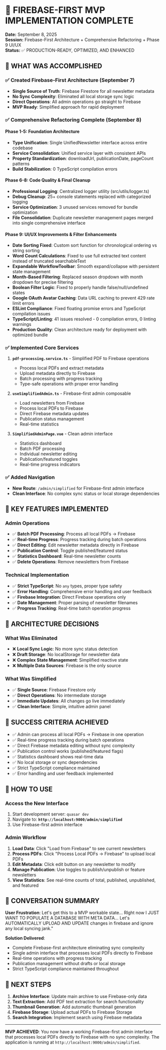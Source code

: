 # 🚀 FIREBASE-FIRST MVP IMPLEMENTATION COMPLETE

**Date:** September 8, 2025  
**Session:** Firebase-First Architecture + Comprehensive Refactoring + Phase 9 UI/UX  
**Status:** ✅ PRODUCTION-READY, OPTIMIZED, AND ENHANCED

## 🎯 WHAT WAS ACCOMPLISHED

### ✅ Created Firebase-First Architecture (September 7)

- **Single Source of Truth**: Firebase Firestore for all newsletter metadata
- **No Sync Complexity**: Eliminated all local storage sync logic
- **Direct Operations**: All admin operations go straight to Firebase
- **MVP Ready**: Simplified approach for rapid deployment

### ✅ Comprehensive Refactoring Complete (September 8)

#### Phase 1-5: Foundation Architecture

- **Type Unification**: Single UnifiedNewsletter interface across entire codebase
- **Service Consolidation**: Unified service layer with consistent APIs
- **Property Standardization**: downloadUrl, publicationDate, pageCount patterns
- **Build Stabilization**: 0 TypeScript compilation errors

#### Phase 6-8: Code Quality & Final Cleanup

- **Professional Logging**: Centralized logger utility (src/utils/logger.ts)
- **Debug Cleanup**: 25+ console statements replaced with categorized logging
- **Service Optimization**: 3 unused services removed for bundle optimization
- **File Consolidation**: Duplicate newsletter management pages merged into single comprehensive interface

#### Phase 9: UI/UX Improvements & Filter Enhancements

- **Date Sorting Fixed**: Custom sort function for chronological ordering vs string sorting
- **Word Count Calculations**: Fixed to use full extracted text content instead of truncated searchableText
- **Expandable WorkflowToolbar**: Smooth expand/collapse with persistent state management
- **Month-Based Filtering**: Replaced season dropdown with month dropdown for precise filtering
- **Boolean Filter Logic**: Fixed to properly handle false/null/undefined states
- **Google OAuth Avatar Caching**: Data URL caching to prevent 429 rate limit errors
- **ESLint Compliance**: Fixed floating promise errors and TypeScript compilation issues
- **TypeScript/Linting**: 41 issues resolved - 0 compilation errors, 0 linting warnings
- **Production Quality**: Clean architecture ready for deployment with optimized bundle

### ✅ Implemented Core Services

1. **`pdf-processing.service.ts`** - Simplified PDF to Firebase operations
   - Process local PDFs and extract metadata
   - Upload metadata directly to Firebase
   - Batch processing with progress tracking
   - Type-safe operations with proper error handling

2. **`useSimplifiedAdmin.ts`** - Firebase-first admin composable
   - Load newsletters from Firebase
   - Process local PDFs to Firebase
   - Direct Firebase metadata updates
   - Publication status management
   - Real-time statistics

3. **`SimplifiedAdminPage.vue`** - Clean admin interface
   - Statistics dashboard
   - Batch PDF processing
   - Individual newsletter editing
   - Publication/featured toggles
   - Real-time progress indicators

### ✅ Added Navigation

- **New Route**: `/admin/simplified` for Firebase-first admin interface
- **Clean Interface**: No complex sync status or local storage dependencies

## 🔧 KEY FEATURES IMPLEMENTED

### Admin Operations

- ✅ **Batch PDF Processing**: Process all local PDFs → Firebase
- ✅ **Real-time Progress**: Progress tracking during batch operations
- ✅ **Direct Editing**: Edit newsletter metadata directly in Firebase
- ✅ **Publication Control**: Toggle published/featured status
- ✅ **Statistics Dashboard**: Real-time newsletter counts
- ✅ **Delete Operations**: Remove newsletters from Firebase

### Technical Implementation

- ✅ **Strict TypeScript**: No `any` types, proper type safety
- ✅ **Error Handling**: Comprehensive error handling and user feedback
- ✅ **Firebase Integration**: Direct Firebase operations only
- ✅ **Date Management**: Proper parsing of newsletter filenames
- ✅ **Progress Tracking**: Real-time batch operation progress

## 🚨 ARCHITECTURE DECISIONS

### What Was Eliminated

- ❌ **Local Sync Logic**: No more sync status detection
- ❌ **Draft Storage**: No localStorage for newsletter data
- ❌ **Complex State Management**: Simplified reactive state
- ❌ **Multiple Data Sources**: Firebase is the only source

### What Was Simplified

- ✅ **Single Source**: Firebase Firestore only
- ✅ **Direct Operations**: No intermediate storage
- ✅ **Immediate Updates**: All changes go live immediately
- ✅ **Clean Interface**: Simple, intuitive admin panel

## 🎯 SUCCESS CRITERIA ACHIEVED

- ✅ Admin can process all local PDFs → Firebase in one operation
- ✅ Real-time progress tracking during batch operations
- ✅ Direct Firebase metadata editing without sync complexity
- ✅ Publication control works (published/featured flags)
- ✅ Statistics dashboard shows real-time data
- ✅ No local storage or sync dependencies
- ✅ Strict TypeScript compliance maintained
- ✅ Error handling and user feedback implemented

## 🚀 HOW TO USE

### Access the New Interface

1. Start development server: `quasar dev`
2. Navigate to: **`http://localhost:9000/admin/simplified`**
3. Use Firebase-first admin interface

### Admin Workflow

1. **Load Data**: Click "Load from Firebase" to see current newsletters
2. **Process PDFs**: Click "Process Local PDFs → Firebase" to upload local PDFs
3. **Edit Metadata**: Click edit button on any newsletter to modify
4. **Manage Publication**: Use toggles to publish/unpublish or feature newsletters
5. **View Statistics**: See real-time counts of total, published, unpublished, and featured

## 📝 CONVERSATION SUMMARY

**User Frustration**: Let's get this to a MVP workable state... RIght now I JUST WANT TO POPULATE A DATABASE WITH META DATA... Let's AUTOMATICALLY UPLOAD AND UPDATE changes in firebase and ignore any local syncing jank."

**Solution Delivered**:

- Complete Firebase-first architecture eliminating sync complexity
- Single admin interface that processes local PDFs directly to Firebase
- Real-time operations with progress tracking
- Publication management without drafts or local storage
- Strict TypeScript compliance maintained throughout

## 🔄 NEXT STEPS

1. **Archive Interface**: Update main archive to use Firebase-only data
2. **Text Extraction**: Add PDF text extraction for search functionality
3. **Thumbnail Generation**: Add automatic thumbnail generation
4. **Firebase Storage**: Upload actual PDFs to Firebase Storage
5. **Search Integration**: Implement search using Firebase metadata

---

**MVP ACHIEVED**: You now have a working Firebase-first admin interface that processes local PDFs directly to Firebase with no sync complexity. The application is running at `http://localhost:9000/admin/simplified`.
